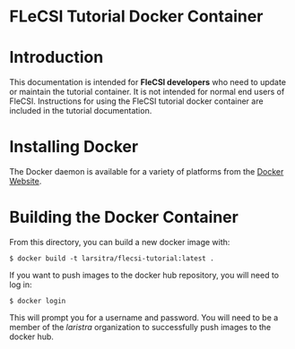 # FLeCSI Tutorial Docker Container
<!--
  The above header is required for Doxygen to correctly name the
  auto-generated page. It is ignored in the FleCSI guide documentation.
-->

<!-- CINCHDOC DOCUMENT(user-guide) SECTION(tutorial) -->

# Introduction

This documentation is intended for **FleCSI developers** who need to update
or maintain the tutorial container. It is not intended for normal end
users of FleCSI. Instructions for using the FleCSI tutorial docker
container are included in the tutorial documentation.

# Installing Docker

The Docker daemon is available for a variety of platforms from the
[Docker Website](https://www.docker.com).

# Building the Docker Container

From this directory, you can build a new docker image with:
```
$ docker build -t larsitra/flecsi-tutorial:latest .
```
If you want to push images to the docker hub repository, you will need
to log in:
```
$ docker login
```
This will prompt you for a username and password. You will need to be a
member of the *laristra* organization to successfully push images to the
docker hub.

<!-- vim: set tabstop=2 shiftwidth=2 expandtab fo=cqt tw=72 : -->
